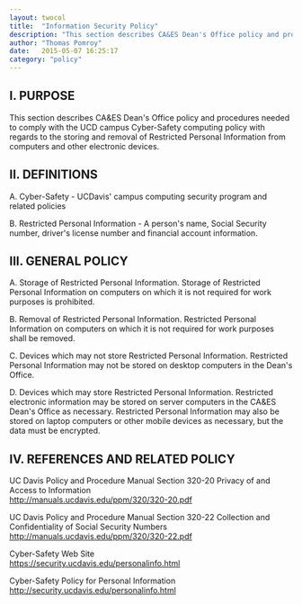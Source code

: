 ```yaml
---
layout: twocol
title:  "Information Security Policy"
description: "This section describes CA&ES Dean's Office policy and procedures needed to comply with the UCD campus Cyber-Safety computing policy with regards to the storing and removal of Restricted Personal Information from computers and other electronic devices."
author: "Thomas Pomroy"
date:   2015-05-07 16:25:17
category: "policy"
---
```

<h2>I. PURPOSE</h2>
<p>This section describes CA&amp;ES Dean's Office policy and procedures needed to comply with the UCD campus Cyber-Safety computing policy with regards to the storing and removal of Restricted Personal Information from computers and other electronic devices.</p>
<h2>II. DEFINITIONS</h2>
<p>A. Cyber-Safety - UCDavis' campus computing security program and related policies</p>
<p>B. Restricted Personal Information - A person's name, Social Security number, driver's license number and financial account information.</p>
<h2>III. GENERAL POLICY</h2>
<p>A. Storage of Restricted Personal Information. Storage of Restricted Personal Information on computers on which it is not required for work purposes is prohibited.</p>
<p>B. Removal of Restricted Personal Information. Restricted Personal Information on computers on which it is not required for work purposes shall be removed.</p>
<p>C. Devices which may not store Restricted Personal Information. Restricted Personal Information may not be stored on desktop computers in the Dean's Office.</p>
<p>D. Devices which may store Restricted Personal Information. Restricted electronic information may be stored on server computers in the CA&amp;ES Dean's Office as necessary. Restricted Personal Information may also be stored on laptop computers or other mobile devices as necessary, but the data must be encrypted.</p>
<h2>IV. REFERENCES AND RELATED POLICY</h2>
<p>UC Davis Policy and Procedure Manual Section 320-20 Privacy of and Access to Information
    <br /><a href="http://manuals.ucdavis.edu/ppm/320/320-20.pdf" target="_blank">http://manuals.ucdavis.edu/ppm/320/320-20.pdf</a></p>
<p>UC Davis Policy and Procedure Manual Section 320-22 Collection and Confidentiality of Social Security Numbers
    <br /><a class="external-link" href="http://manuals.ucdavis.edu/PPM/320/320-20.pdf" target="_blank">http://manuals.ucdavis.edu/ppm/320/320-22.pdf</a></p>
<p>Cyber-Safety Web Site
    <br /><a href="https://security.ucdavis.edu/personalinfo.html" target="_blank">https://security.ucdavis.edu/personalinfo.html</a></p>
<p>Cyber-Safety Policy for Personal Information
    <br /><a href="http://security.ucdavis.edu/personalinfo.html" target="_blank">http://security.ucdavis.edu/personalinfo.html</a></p>
